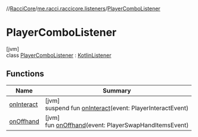 //[RacciCore](../../../index.md)/[me.racci.raccicore.listeners](../index.md)/[PlayerComboListener](index.md)

# PlayerComboListener

[jvm]\
class [PlayerComboListener](index.md) : [KotlinListener](../../me.racci.raccicore.utils.extensions/-kotlin-listener/index.md)

## Functions

| Name | Summary |
|---|---|
| [onInteract](on-interact.md) | [jvm]<br>suspend fun [onInteract](on-interact.md)(event: PlayerInteractEvent) |
| [onOffhand](on-offhand.md) | [jvm]<br>fun [onOffhand](on-offhand.md)(event: PlayerSwapHandItemsEvent) |
